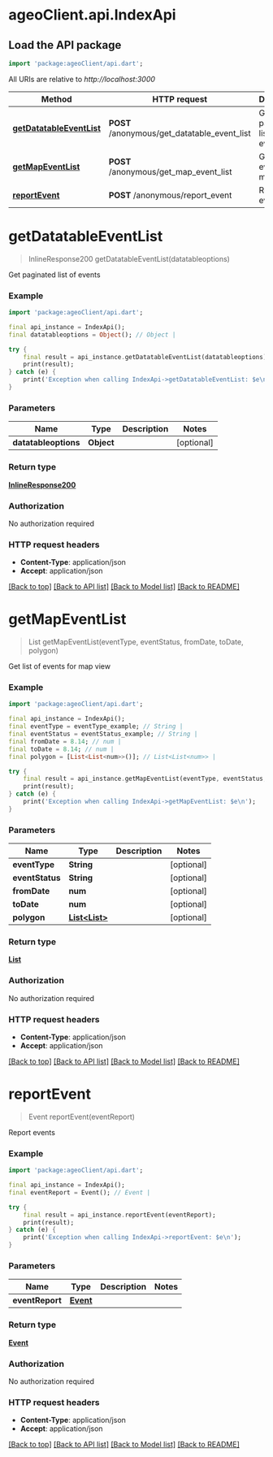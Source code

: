 # ageoClient.api.IndexApi

## Load the API package
```dart
import 'package:ageoClient/api.dart';
```

All URIs are relative to *http://localhost:3000*

Method | HTTP request | Description
------------- | ------------- | -------------
[**getDatatableEventList**](IndexApi.md#getdatatableeventlist) | **POST** /anonymous/get_datatable_event_list | Get paginated list of events
[**getMapEventList**](IndexApi.md#getmapeventlist) | **POST** /anonymous/get_map_event_list | Get list of events for map view
[**reportEvent**](IndexApi.md#reportevent) | **POST** /anonymous/report_event | Report events


# **getDatatableEventList**
> InlineResponse200 getDatatableEventList(datatableoptions)

Get paginated list of events

### Example
```dart
import 'package:ageoClient/api.dart';

final api_instance = IndexApi();
final datatableoptions = Object(); // Object | 

try {
    final result = api_instance.getDatatableEventList(datatableoptions);
    print(result);
} catch (e) {
    print('Exception when calling IndexApi->getDatatableEventList: $e\n');
}
```

### Parameters

Name | Type | Description  | Notes
------------- | ------------- | ------------- | -------------
 **datatableoptions** | **Object**|  | [optional] 

### Return type

[**InlineResponse200**](InlineResponse200.md)

### Authorization

No authorization required

### HTTP request headers

 - **Content-Type**: application/json
 - **Accept**: application/json

[[Back to top]](#) [[Back to API list]](../README.md#documentation-for-api-endpoints) [[Back to Model list]](../README.md#documentation-for-models) [[Back to README]](../README.md)

# **getMapEventList**
> List<Event> getMapEventList(eventType, eventStatus, fromDate, toDate, polygon)

Get list of events for map view

### Example
```dart
import 'package:ageoClient/api.dart';

final api_instance = IndexApi();
final eventType = eventType_example; // String | 
final eventStatus = eventStatus_example; // String | 
final fromDate = 8.14; // num | 
final toDate = 8.14; // num | 
final polygon = [List<List<num>>()]; // List<List<num>> | 

try {
    final result = api_instance.getMapEventList(eventType, eventStatus, fromDate, toDate, polygon);
    print(result);
} catch (e) {
    print('Exception when calling IndexApi->getMapEventList: $e\n');
}
```

### Parameters

Name | Type | Description  | Notes
------------- | ------------- | ------------- | -------------
 **eventType** | **String**|  | [optional] 
 **eventStatus** | **String**|  | [optional] 
 **fromDate** | **num**|  | [optional] 
 **toDate** | **num**|  | [optional] 
 **polygon** | [**List<List<num>>**](List.md)|  | [optional] 

### Return type

[**List<Event>**](Event.md)

### Authorization

No authorization required

### HTTP request headers

 - **Content-Type**: application/json
 - **Accept**: application/json

[[Back to top]](#) [[Back to API list]](../README.md#documentation-for-api-endpoints) [[Back to Model list]](../README.md#documentation-for-models) [[Back to README]](../README.md)

# **reportEvent**
> Event reportEvent(eventReport)

Report events

### Example
```dart
import 'package:ageoClient/api.dart';

final api_instance = IndexApi();
final eventReport = Event(); // Event | 

try {
    final result = api_instance.reportEvent(eventReport);
    print(result);
} catch (e) {
    print('Exception when calling IndexApi->reportEvent: $e\n');
}
```

### Parameters

Name | Type | Description  | Notes
------------- | ------------- | ------------- | -------------
 **eventReport** | [**Event**](Event.md)|  | 

### Return type

[**Event**](Event.md)

### Authorization

No authorization required

### HTTP request headers

 - **Content-Type**: application/json
 - **Accept**: application/json

[[Back to top]](#) [[Back to API list]](../README.md#documentation-for-api-endpoints) [[Back to Model list]](../README.md#documentation-for-models) [[Back to README]](../README.md)

